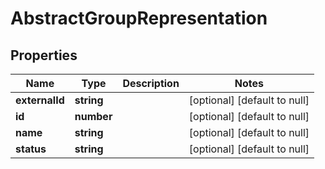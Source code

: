 # AbstractGroupRepresentation

## Properties
Name | Type | Description | Notes
------------ | ------------- | ------------- | -------------
**externalId** | **string** |  | [optional] [default to null]
**id** | **number** |  | [optional] [default to null]
**name** | **string** |  | [optional] [default to null]
**status** | **string** |  | [optional] [default to null]


